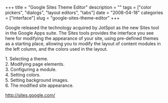 +++
title = "Google Sites Theme Editor"
description = ""
tags = ["color pickers", "dialogs", "layout editors", "tabs"]
date = "2008-04-18"
categories = ["interface"]
slug = "google-sites-theme-editor"
+++


<p>Google released the technology acquired by JotSpot as the new Sites tool in the Google Apps suite. The Sites tools provides the interface you see here for modifying the appearance of your site, using pre-defined themes as a starting place, allowing you to modify the layout of content modules in the left column, and the colors used in the layout.</p>
<div id="screens-full" class="clear"><div class="caption">1. Selecting a theme.</div><div class="fullimg clear"><a href="//media.konigi.com/interface/googlesites-appearance-1.png" class="group" rel="group" title="1. Selecting a theme."><img src="//media.konigi.com/interface/googlesites-appearance-1.png" alt="" class="img-responsive"></a></div></div><div id="screens-full" class="clear"><div class="caption">2. Modifying page elements.</div><div class="fullimg clear"><a href="//media.konigi.com/interface/googlesites-appearance-2.png" class="group" rel="group" title="2. Modifying page elements."><img src="//media.konigi.com/interface/googlesites-appearance-2.png" alt="" class="img-responsive"></a></div></div><div id="screens-full" class="clear"><div class="caption">3. Configuring a module.</div><div class="fullimg clear"><a href="//media.konigi.com/interface/googlesites-appearance-3.png" class="group" rel="group" title="3. Configuring a module."><img src="//media.konigi.com/interface/googlesites-appearance-3.png" alt="" class="img-responsive"></a></div></div><div id="screens-full" class="clear"><div class="caption">4. Setting colors.</div><div class="fullimg clear"><a href="//media.konigi.com/interface/googlesites-appearance-4.png" class="group" rel="group" title="4. Setting colors."><img src="//media.konigi.com/interface/googlesites-appearance-4.png" alt="" class="img-responsive"></a></div></div><div id="screens-full" class="clear"><div class="caption">5. Setting background images.</div><div class="fullimg clear"><a href="//media.konigi.com/interface/googlesites-appearance-5.png" class="group" rel="group" title="5. Setting background images."><img src="//media.konigi.com/interface/googlesites-appearance-5.png" alt="" class="img-responsive"></a></div></div><div id="screens-full" class="clear"><div class="caption">6. The modified site appearance.</div><div class="fullimg clear"><a href="//media.konigi.com/interface/googlesites-appearance-6.png" class="group" rel="group" title="6. The modified site appearance."><img src="//media.konigi.com/interface/googlesites-appearance-6.png" alt="" class="img-responsive"></a></div></div>        
<p><a href="http://sites.google.com/">http://sites.google.com/</a></p>


